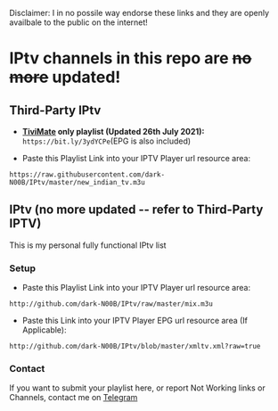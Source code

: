 Disclaimer: I in no possile way endorse these links and they are openly availbale to the public on the internet!

# IPtv channels in this repo are ~~no more~~ updated!

## Third-Party IPtv

- <b>[TiviMate](https://www.google.com/search?q=tivimate) only playlist (Updated 26th July 2021):</b>
```https://bit.ly/3ydYCPe```(EPG is also included)

- Paste this Playlist Link into your IPTV Player url resource area:
```
https://raw.githubusercontent.com/dark-N00B/IPtv/master/new_indian_tv.m3u
```

## IPtv (no more updated -- refer to Third-Party IPTV)
This is my personal fully functional IPtv list

### Setup
- Paste this Playlist Link into your IPTV Player url resource area:
```
http://github.com/dark-N00B/IPtv/raw/master/mix.m3u
```

- Paste this Link into your IPTV Player EPG url resource area (If Applicable):
```
http://github.com/dark-N00B/IPtv/blob/master/xmltv.xml?raw=true
```

### Contact
If you want to submit your playlist here, or report Not Working links or Channels, contact me on [Telegram](https://t.me/dark_noob)
